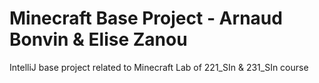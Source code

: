 # Minecraft Base Project - Arnaud Bonvin & Elise Zanou

IntelliJ base project related to Minecraft Lab of 221_SIn & 231_SIn course
